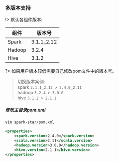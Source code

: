 ### 多版本支持

!> 默认各组件版本:

| 组件     | 版本号        | 
|--------|------------|
| Spark  | 3.1.1_2.12 |
| Hadoop | 3.2.4      |
| Hive   | 3.1.2      |

?> 如果用户版本较低需要自己修改pom文件中的版本号。

> 切换版本案例: </br>
> spark `3.1.1_2.12 > 2.4.0_2.11` </br>
> hadoop `3.2.4 > 3.0.0` </br>
> hive `3.1.2 > 2.1.1`

##### 修改主目录pom.xml

```bash
vim spark-star/pom.xml
```

```xml
<properties>
    <spark.version>2.4.0</spark.version>
    <scala.version>2.11</scala.version>
    <hadoop.version>3.0.0</hadoop.version>
    <hive.version>2.1.1</hive.version>
</properties>
```

